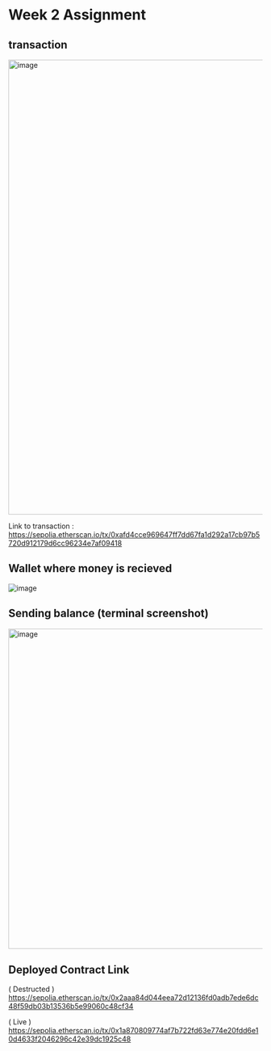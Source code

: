 # **Week 2 Assignment**

## transaction
<img width="901" alt="image" src="https://github.com/MohdDilshad-nitk/UniDAO/assets/97335106/81812b0f-2176-49e3-b737-16303030ed6d">

Link to transaction : https://sepolia.etherscan.io/tx/0xafd4cce969647ff7dd67fa1d292a17cb97b5720d912179d6cc96234e7af09418

## Wallet where money is recieved
![image](https://github.com/MohdDilshad-nitk/UniDAO/assets/97335106/a88bb869-c5ca-4308-987a-481b22fbf6c0)

## Sending balance (terminal screenshot)
<img width="634" alt="image" src="https://github.com/MohdDilshad-nitk/UniDAO/assets/97335106/dd8fff0c-7983-4610-916e-0f385c997c3f">

## Deployed Contract Link
( Destructed ) https://sepolia.etherscan.io/tx/0x2aaa84d044eea72d12136fd0adb7ede6dc48f59db03b13536b5e99060c48cf34

( Live ) https://sepolia.etherscan.io/tx/0x1a870809774af7b722fd63e774e20fdd6e10d4633f2046296c42e39dc1925c48

